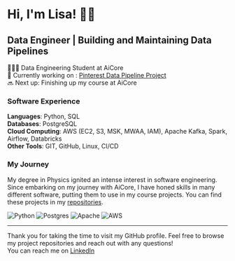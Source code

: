 # Hi, I'm Lisa! 👋🏻


## Data Engineer | Building and Maintaining Data Pipelines

🧑🏻‍🎓 Data Engineering Student at AiCore\
👀 Currently working on : [Pinterest Data Pipeline Project](https://github.com/kentlisa/pinterest-data-pipeline)\
🔜 Next  up: Finishing up my course at AiCore


### Software Experience
**Languages**: Python, SQL\
**Databases**: PostgreSQL\
**Cloud Computing**: AWS (EC2, S3, MSK, MWAA, IAM), Apache Kafka, Spark, Airflow, Databricks\
**Other Tools**: GIT, GitHub, Linux, CI/CD


### My Journey
My degree in Physics ignited an intense interest in software engineering. Since embarking on my journey with AiCore, I have honed skills in many different software, putting them to use in my course projects. You can find these projects in my [repositories](https://github.com/kentlisa?tab=repositories).



![Python](https://img.shields.io/badge/python-3670A0?style=for-the-badge&logo=python&logoColor=ffdd54)
![Postgres](https://img.shields.io/badge/postgres-%23316192.svg?style=for-the-badge&logo=postgresql&logoColor=white)
![Apache](https://img.shields.io/badge/apache-%23D42029.svg?style=for-the-badge&logo=apache&logoColor=white)
![AWS](https://img.shields.io/badge/AWS-%23FF9900.svg?style=for-the-badge&logo=amazon-aws&logoColor=white)


---
Thank you for taking the time to visit my GitHub profile. Feel free to browse my project repositories and reach out with any questions!\
You can reach me on [LinkedIn](https://www.linkedin.com/in/lisa-kent500/)
<!--
**kentlisa/kentlisa** is a ✨ _special_ ✨ repository because its `README.md` (this file) appears on your GitHub profile.

Here are some ideas to get you started:

- 🔭 I’m currently working on ...
- 🌱 I’m currently learning ...
- 👯 I’m looking to collaborate on ...
- 🤔 I’m looking for help with ...
- 💬 Ask me about ...
- 📫 How to reach me: ...
- 😄 Pronouns: ...
- ⚡ Fun fact: ...
-->
